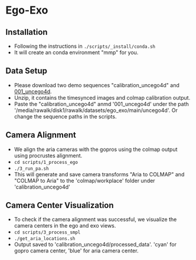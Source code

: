 # Ego-Exo

## Installation
- Following the instructions in ```./scripts/_install/conda.sh```
- It will create an conda environment "mmp" for you.

## Data Setup
- Please download two demo sequences "calibration_uncego4d" and [001_uncego4d](https://drive.google.com/file/d/1DXKSfxvI5QD0_vutOUXmIK3Q92auY2_O/view?usp=share_link).
- Unzip, it contains the timesynced images and colmap calibration output.
- Paste the "calibration_uncego4d" anmd '001_uncego4d' under the path '/media/rawalk/disk1/rawalk/datasets/ego_exo/main/uncego4d'. Or change the sequence paths in the scripts.


## Camera Alignment
- We align the aria cameras with the gopros using the colmap output using procrustes alignment.
- ```cd scripts/1_process_ego```
- ```./3_run_pa.sh```
- This will generate and save camera transforms "Aria to COLMAP" and "COLMAP to Aria" to the 'colmap/workplace' folder under 'calibration_uncego4d'

## Camera Center Visualization
- To check if the camera alignment was successful, we visualize the camera centers in the ego and exo views.
- ```cd scripts/3_process_smpl```
- ```./get_aria_locations.sh```
- Output saved to 'calibration_uncego4d/processed_data'. 'cyan' for gopro camera center, 'blue' for aria camera center.